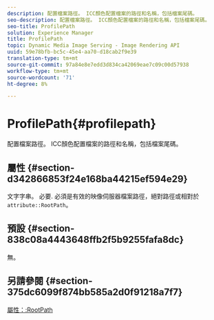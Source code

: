 ```yaml
---
description: 配置檔案路徑。 ICC顏色配置檔案的路徑和名稱，包括檔案尾碼。
seo-description: 配置檔案路徑。 ICC顏色配置檔案的路徑和名稱，包括檔案尾碼。
seo-title: ProfilePath
solution: Experience Manager
title: ProfilePath
topic: Dynamic Media Image Serving - Image Rendering API
uuid: 59e78bfb-bc5c-45e4-aa70-d18cab2f9e39
translation-type: tm+mt
source-git-commit: 97a84e8e7edd3d834ca42069eae7c09c00d57938
workflow-type: tm+mt
source-wordcount: '71'
ht-degree: 8%

---
```



# ProfilePath{#profilepath}

配置檔案路徑。 ICC顏色配置檔案的路徑和名稱，包括檔案尾碼。

## 屬性 {#section-d342866853f24e168ba44215ef594e29}

文字字串。 必要. 必須是有效的映像伺服器檔案路徑，絕對路徑或相對於`attribute::RootPath`。

## 預設 {#section-838c08a4443648ffb2f5b9255fafa8dc}

無。

## 另請參閱 {#section-375dc6099f874bb585a2d0f91218a7f7}

[屬性：:RootPath](../../../../../is-api/image-catalog/image-serving-api-ref/c-image-catalog-reference/c-attributes-reference/r-rootpath.md#reference-17d57e5967be403b8408fa7214017494)
